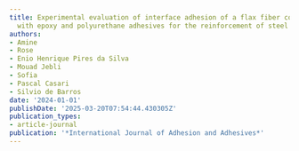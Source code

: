 ```yaml
---
title: Experimental evaluation of interface adhesion of a flax fiber composite patch
  with epoxy and polyurethane adhesives for the reinforcement of steel structures
authors:
- Amine
- Rose
- Enio Henrique Pires da Silva
- Mouad Jebli
- Sofia
- Pascal Casari
- Silvio de Barros
date: '2024-01-01'
publishDate: '2025-03-20T07:54:44.430305Z'
publication_types:
- article-journal
publication: '*International Journal of Adhesion and Adhesives*'
---
```

